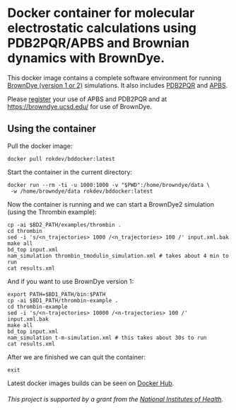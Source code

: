 # Docker container for molecular electrostatic calculations using PDB2PQR/APBS and Brownian dynamics with BrownDye.

This docker image contains a complete software environment for running [BrownDye (version 1 or 2)](https://browndye.ucsd.edu/) simulations. It also includes [PDB2PQR](https://www.poissonboltzmann.org/) and [APBS](https://www.poissonboltzmann.org/).

Please [register](http://eepurl.com/by4eQr) your use of APBS and PDB2PQR and at https://browndye.ucsd.edu/ for use of BrownDye.

## Using the container

Pull the docker image:
```
docker pull rokdev/bddocker:latest
```

Start the container in the current directory:
```
docker run --rm -ti -u 1000:1000 -v "$PWD":/home/browndye/data \
 -w /home/browndye/data rokdev/bddocker:latest
```

Now the container is running and we can start a BrownDye2 simulation (using the Thrombin example):

```
cp -ai $BD2_PATH/examples/thrombin .
cd thrombin
sed -i 's/<n_trajectories> 1000 /<n_trajectories> 100 /' input.xml.bak
make all
bd_top input.xml
nam_simulation thrombin_tmodulin_simulation.xml # takes about 4 min to run
cat results.xml
```

And if you want to use BrownDye version 1:

```
export PATH=$BD1_PATH/bin:$PATH
cp -ai $BD1_PATH/thrombin-example .
cd thrombin-example
sed -i 's/<n-trajectories> 10000 /<n-trajectories> 100 /' input.xml.bak
make all
bd_top input.xml
nam_simulation t-m-simulation.xml # this takes about 30s to run
cat results.xml
```

After we are finished we can quit the container:
```
exit
```

Latest docker images builds can be seen on [Docker Hub](https://cloud.docker.com/repository/docker/rokdev/bddocker).

###### This project is supported by a grant from the [National Institutes of Health](https://www.nih.gov).
